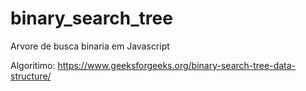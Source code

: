 # binary_search_tree
Arvore de busca binaria em Javascript


Algoritimo: https://www.geeksforgeeks.org/binary-search-tree-data-structure/
